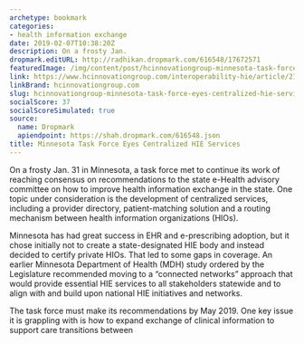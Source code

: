 ```yaml
---
archetype: bookmark
categories:
- health information exchange
date: 2019-02-07T10:38:20Z
description: On a frosty Jan.
dropmark.editURL: http://radhikan.dropmark.com/616548/17672571
featuredImage: /img/content/post/hcinnovationgroup-minnesota-task-force-eyes-centralized-hie-services.jpg
link: https://www.hcinnovationgroup.com/interoperability-hie/article/21045462/minnesota-task-force-eyes-centralized-hie-services
linkBrand: hcinnovationgroup.com
slug: hcinnovationgroup-minnesota-task-force-eyes-centralized-hie-services
socialScore: 37
socialScoreSimulated: true
source:
  name: Dropmark
  apiendpoint: https://shah.dropmark.com/616548.json
title: Minnesota Task Force Eyes Centralized HIE Services
---
```

On a frosty Jan. 31 in Minnesota, a task force met to continue its work of reaching consensus on recommendations to the state e-Health advisory committee on how to improve health information exchange in the state. One topic under consideration is the development of centralized services, including a provider directory, patient-matching solution and a routing mechanism between health information organizations (HIOs).

Minnesota has had great success in EHR and e-prescribing adoption, but it chose initially not to create a state-designated HIE body and instead decided to certify private HIOs. That led to some gaps in coverage. An earlier Minnesota Department of Health (MDH) study ordered by the Legislature recommended moving to a “connected networks” approach that would provide essential HIE services to all stakeholders statewide and to align with and build upon national HIE initiatives and networks.

The task force must make its recommendations by May 2019. One key issue it is grappling with is how to expand exchange of clinical information to support care transitions between 